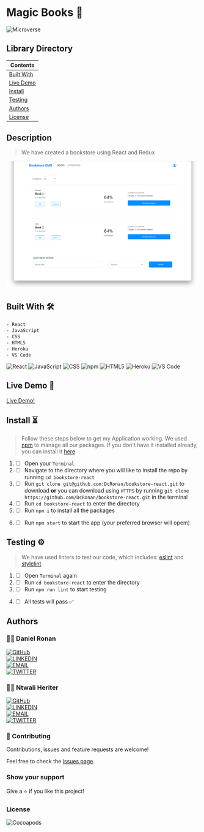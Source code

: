 # Magic Books 📙

![Microverse](https://img.shields.io/badge/-Microverse-6F23FF?style=for-the-badge)

## Library Directory 

| Contents                  |
| ------------------------- |
| [Built With](#built-with) |
| [Live Demo](#live-demo)   |
| [Install](#install)   |
| [Testing](#testing)   |
| [Authors](#authors)       |
| [License](#license)       |

## Description

> We have created a bookstore using React and Redux

![img](./src/assets/main-sc.png)

## Built With 🛠

```
- React
- JavaScript
- CSS
- HTML5
- Heroku
- VS Code
```

![React](https://img.shields.io/badge/-React-61DAFB?style=for-the-badge&logo=React&logoColor=white&labelColor=000)
![JavaScript](https://img.shields.io/badge/-JavaScript-F7DF1E?style=for-the-badge&logo=JavaScript&logoColor=white&labelColor=000)
![CSS](https://img.shields.io/badge/-CSS-1572B6?style=for-the-badge&logo=CSS3&logoColor=white&labelColor=000)
![npm](https://img.shields.io/badge/-npm-CB3837?style=for-the-badge&logo=npm&logoColor=white&labelColor=000)
![HTML5](https://img.shields.io/badge/-HTML5-E34F26?style=for-the-badge&logo=HTML5&logoColor=white&labelColor=000)
![Heroku](https://img.shields.io/badge/-Heroku-430098?style=for-the-badge&logo=Heroku&logoColor=white&labelColor=000)
![VS Code](https://img.shields.io/badge/-VS_Code-007ACC?style=for-the-badge&logo=Visual-Studio-Code&logoColor=white&labelColor=000)

## Live Demo 🎥

<a href="https://react-bookstore-dr-nh.herokuapp.com/">Live Demo!</a>

## Install ⏳

> Follow these steps below to get my Application working. We used [npm](https://www.npmjs.com/) to manage all our packages. If you don't have it installed already, you can install it [here](https://www.npmjs.com/get-npm)

1. - [ ] Open your `Terminal`
2. - [ ] Navigate to the directory where you will like to install the repo by running `cd bookstore-react`
3. - [ ] Run `git clone git@github.com:DcRonan/bookstore-react.git` to download <b>or</b> you can download using `HTTPS` by running `git clone https://github.com/DcRonan/bookstore-react.git` in the terminal
4. - [ ] Run `cd bookstore-react` to enter the directory
5. - [ ] Run `npm i` to install all the packages
6. - [ ] Run `npm start` to start the app (your preferred browser will opem)


## Testing ⚙

> We have used linters to test our code, which includes: [eslint](https://eslint.org/) and [stylelint](https://stylelint.io/)

1. - [ ] Open `Terminal` again
2. - [ ] Run `cd bookstore-react` to enter the directory
3. - [ ] Run `npm run lint` to start testing
4. - [ ] All tests will pass ✅


## Authors

### 👨‍💻 Daniel Ronan

[![GitHub](https://img.shields.io/badge/-GitHub-000?style=for-the-badge&logo=GitHub&logoColor=white)](https://github.com/DcRonan) <br>
[![LINKEDIN](https://img.shields.io/badge/-LINKEDIN-0077B5?style=for-the-badge&logo=Linkedin&logoColor=white)](https://www.linkedin.com/in/dan-ronan/) <br>
[![EMAIL](https://img.shields.io/badge/-EMAIL-D14836?style=for-the-badge&logo=Mail.Ru&logoColor=white)](mailto:danielconnorronan@gmail.com) <br>
[![TWITTER](https://img.shields.io/badge/-TWITTER-1DA1F2?style=for-the-badge&logo=Twitter&logoColor=white)](https://twitter.com/dc_ronan)

### 👨‍💻 Ntwali Heriter

[![GitHub](https://img.shields.io/badge/-GitHub-000?style=for-the-badge&logo=GitHub&logoColor=white)](https://github.com/NtwaliHeritier) <br>
[![LINKEDIN](https://img.shields.io/badge/-LINKEDIN-0077B5?style=for-the-badge&logo=Linkedin&logoColor=white)](https://www.linkedin.com/in/ntwaliheritier/) <br>
[![EMAIL](https://img.shields.io/badge/-EMAIL-D14836?style=for-the-badge&logo=Mail.Ru&logoColor=white)](mailto:ntwalihatsor78.nh@gmail.com) <br>
[![TWITTER](https://img.shields.io/badge/-TWITTER-1DA1F2?style=for-the-badge&logo=Twitter&logoColor=white)](https://twitter.com/NtwaliHeritier)

### 🤝 Contributing

Contributions, issues and feature requests are welcome!

Feel free to check the [issues page](https://github.com/DcRonan/bookstore-react/issues).

### Show your support

Give a ⭐️ if you like this project!

### License

![Cocoapods](https://img.shields.io/cocoapods/l/AFNetworking?color=red&style=for-the-badge)
